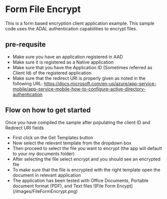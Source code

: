 Form File Encrypt
========================
This is a form based encryption client application example. This sample code uses the ADAL 
authentication capabilities to encrypt files. 

## pre-requsite
- Make sure you have an application registered in AAD 
- Make sure it is registered as a Native application
- Make sure that you have the Application ID (Sometimes referred as Client Id) of the registered application
- Make sure that the redirect URI is properly given as noted in the following URL: 
  https://docs.microsoft.com/en-us/azure/app-service-mobile/app-service-mobile-how-to-configure-active-directory-authentication

## Flow on how to get started
Once you have compiled the sample after populating the client ID and Redirect URI fields
- First click on the Get Templates button
- Now select the relevant template from the dropdown box
- Then proceed to select the file you want to encrypt (the app will default to your my documents folder)
- After selecting the file select encrypt and you should see an encrypted file
- To make sure that the file is encrypted with the right template open the document in relevant application
- The application has been tested with Office Documents, Portable document format (PDF), and Text files
![File Form Encypt] (/images/FileFormEncrypt.png)
